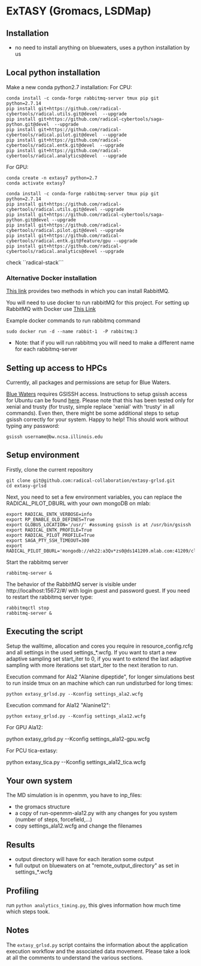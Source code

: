 # ExTASY (Gromacs, LSDMap)

## Installation

* no need to install anything on bluewaters, uses a python installation by us

## Local python installation

Make a new conda python2.7 installation:
For CPU:

```
conda install -c conda-forge rabbitmq-server tmux pip git python=2.7.14
pip install git+https://github.com/radical-cybertools/radical.utils.git@devel  --upgrade
pip install git+https://github.com/radical-cybertools/saga-python.git@devel  --upgrade
pip install git+https://github.com/radical-cybertools/radical.pilot.git@devel  --upgrade
pip install git+https://github.com/radical-cybertools/radical.entk.git@devel  --upgrade
pip install git+https://github.com/radical-cybertools/radical.analytics@devel  --upgrade
```
For GPU:

```
conda create -n extasy7 python=2.7
conda activate extasy7

conda install -c conda-forge rabbitmq-server tmux pip git python=2.7.14
pip install git+https://github.com/radical-cybertools/radical.utils.git@devel --upgrade
pip install git+https://github.com/radical-cybertools/saga-python.git@devel --upgrade
pip install git+https://github.com/radical-cybertools/radical.pilot.git@devel --upgrade
pip install git+https://github.com/radical-cybertools/radical.entk.git@feature/gpu --upgrade
pip install git+https://github.com/radical-cybertools/radical.analytics@devel --upgrade
```

check ``radical-stack```
### Alternative Docker installation

[This link](http://radicalentk-06.readthedocs.io/en/arch-v0.6/install.html) provides two methods in which
you can install RabbitMQ.

You will need to use docker to run rabbitMQ for this project.
For setting up RabbitMQ with Docker use [This Link](http://radicalentk-06.readthedocs.io/en/arch-v0.6/install.html)

Example docker commands to run rabbitmq command 

```
sudo docker run -d --name rabbit-1  -P rabbitmq:3
```

* Note: that if you will run rabbitmq you will need to make a different name for each rabbitmq-server 
## Setting up access to HPCs

Currently, all packages and permissions are setup for Blue Waters.

[Blue Waters](https://bluewaters.ncsa.illinois.edu/user-guide)
requires GSISSH access. Instructions to setup gsissh access for Ubuntu can be 
found [here](https://github.com/vivek-bala/docs/blob/master/misc/gsissh_setup_stampede_ubuntu_xenial.sh/).
Please note that this has been tested only for xenial and trusty (for trusty, 
simple replace 'xenial' with 'trusty' in all commands). Even then, there might 
be some additional steps to setup gsissh correctly for your system. Happy to 
help!
This should work without typing any password:
```
gsissh username@bw.ncsa.illinois.edu
```


## Setup environment

Firstly, clone the current repository

```
git clone git@github.com:radical-collaboration/extasy-grlsd.git
cd extasy-grlsd
```

Next, you need to set a few environment variables, you can replace the RADICAL_PILOT_DBURL with your own mongoDB on mlab:
```
export RADICAL_ENTK_VERBOSE=info
export RP_ENABLE_OLD_DEFINES=True
export GLOBUS_LOCATION='/usr/' #assuming gsissh is at /usr/bin/gsissh
export RADICAL_ENTK_PROFILE=True
export RADICAL_PILOT_PROFILE=True
export SAGA_PTY_SSH_TIMEOUT=300
export RADICAL_PILOT_DBURL='mongodb://eh22:a3Qv*zs0@ds141209.mlab.com:41209/clementigroup'
```

Start the rabbitmq server

```
rabbitmq-server &
```

The behavior of the RabbitMQ server is visible under http://localhost:15672/#/ with login guest and password guest. If you need to restart the rabbitmq server type:
```
rabbitmqctl stop
rabbitmq-server &
```

## Executing the script

Setup the walltime, allocation and cores you require in resource_config.rcfg and all settings in the used settings_*.wcfg.
If you want to start a new adaptive sampling set start_iter to 0, if you want to extend the last adaptive sampling with more iterations set start_iter to the next iteration to run. 

Execution command for Ala2 "Alanine dipeptide", for longer simulations best to run inside tmux on an machine which can run undisturbed for long times:

```
python extasy_grlsd.py --Kconfig settings_ala2.wcfg
```

Execution command for Ala12 "Alanine12": 

```
python extasy_grlsd.py --Kconfig settings_ala12.wcfg
```
For GPU Ala12:

python extasy_grlsd.py --Kconfig settings_ala12-gpu.wcfg

For PCU tica-extasy:

python extasy_tica.py --Kconfig settings_ala12_tica.wcfg

## Your own system
The MD simulation is in openmm, you have to inp_files:
* the gromacs structure
* a copy of run-openmm-ala12.py with any changes for you system (number of steps, forcefield,...)
* copy settings_ala12.wcfg and change the filenames



## Results
* output directory  will have for each iteration some output
* full output on bluewaters on at "remote_output_directory" as set in settings_*.wcfg


## Profiling
run ```python analytics_timing.py```, this gives information how much time which steps took.

## Notes 
The ```extasy_grlsd.py``` script contains the information about the application
execution workflow and the associated data movement. Please take a look at all
the comments to understand the various sections. 

